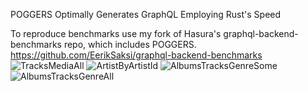 POGGERS 
Optimally 
Generates 
GraphQL 
Employing 
Rust's 
Speed 

To reproduce benchmarks use my fork of Hasura's graphql-backend-benchmarks repo, which includes POGGERS.
https://github.com/EerikSaksi/graphql-backend-benchmarks
![TracksMediaAll](https://user-images.githubusercontent.com/46625399/152690767-f6dcd909-a49c-448f-9513-6d4cb2762b75.png)
![ArtistByArtistId](https://user-images.githubusercontent.com/46625399/152690771-00834df2-247b-4ce9-928c-edd133396844.png)
![AlbumsTracksGenreSome](https://user-images.githubusercontent.com/46625399/152690772-12a01b33-02a7-4c2d-a184-3323dc863b2a.png)
![AlbumsTracksGenreAll](https://user-images.githubusercontent.com/46625399/152690773-dccc6543-a46b-4d6e-952b-5aa63f974cb1.png)
